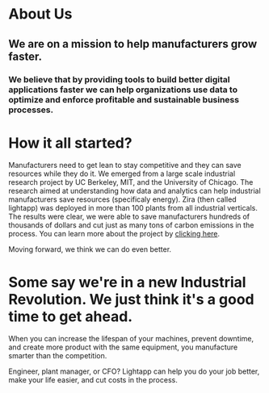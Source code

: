 <div class="uk-section">
  <div class="uk-container uk-container-medium">
    <h1>About Us</h1>
    <h2>We are on a mission to help manufacturers grow faster.</h2>
    <h3>We believe that by providing tools to build better digital applications faster we can help organizations use data to optimize and enforce profitable and sustainable business processes.</h3>
    <h1>How it all started?</h1>
    Manufacturers need to get lean to stay competitive and they can save resources while they do it.
    We emerged from a large scale industrial research project by UC Berkeley, MIT, and the University of Chicago.
    The research aimed at understanding how data and analytics can help industrial manufacturers save resources (specificaly energy).  Zira (then called lightapp)       was deployed in more than 100 plants from all industrial verticals.
    The results were clear, we were able to save manufacturers hundreds of thousands of dollars and cut just as many tons of carbon emissions in the process.
    You can learn more about the project by <a href="https://www.energy.ca.gov/publications/2019/unlocking-industrial-energy-efficiency-through-optimized-energy-management">clicking here</a>.

Moving forward, we think we can do even better.
    <h1>Some say we're in a new Industrial Revolution. We just think it's a good time to get ahead.</h1>
When you can increase the lifespan of your machines, prevent downtime, and create more product with the same equipment, you manufacture smarter than the competition.
    

Engineer, plant manager, or CFO? Lightapp can help you do your job better, make your life easier, and cut costs in the process.
  </div>
</div>
  
